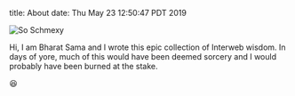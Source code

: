 title: About
date: Thu May 23 12:50:47 PDT 2019

![So Schmexy][my_sweet_photo]

Hi, I am Bharat Sama and I wrote this epic collection of Interweb
wisdom. In days of yore, much of this would have been deemed sorcery
and I would probably have been burned at the stake.

😆

[my_sweet_photo]: {filename}/images/photo.jpg
